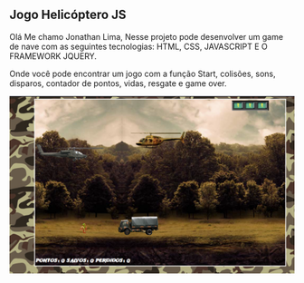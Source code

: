 ## Jogo Helicóptero JS

Olá Me chamo Jonathan Lima, Nesse projeto pode desenvolver um game de nave 
com as seguintes tecnologias: HTML, CSS, JAVASCRIPT E O FRAMEWORK JQUERY.

Onde você pode encontrar um jogo com a função Start, colisões, sons, disparos, contador de pontos, vidas, resgate e game over.

![Tela do jogo](prints/tela-do-jogo.png)
